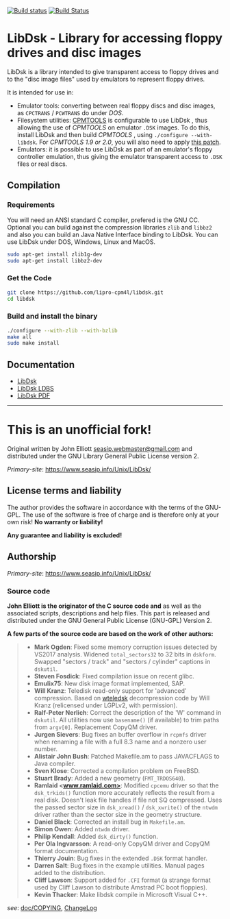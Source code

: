 [![Build status](https://ci.appveyor.com/api/projects/status/3t956eiqehhbakkd/branch/master?svg=true)](https://ci.appveyor.com/project/rexut/libdsk/branch/master)
[![Build Status](https://travis-ci.org/lipro-cpm4l/libdsk.svg?branch=master)](https://travis-ci.org/lipro-cpm4l/libdsk)

LibDsk - Library for accessing floppy drives and disc images
============================================================

LibDsk is a library intended to give transparent access to floppy drives
and to the "disc image files" used by emulators to represent floppy drives.

It is intended for use in:

- Emulator tools: converting between real floppy discs and disc images,
  as `CPCTRANS` / `PCWTRANS` do under *DOS*.
- Filesystem utilities: [CPMTOOLS](http://www.moria.de/~michael/cpmtools/)
  is configurable to use LibDsk , thus allowing the use of *CPMTOOLS* on
  emulator `.DSK` images. To do this, install LibDsk and then build
  *CPMTOOLS* , using `./configure --with-libdsk`. For *CPMTOOLS 1.9 or 2.0*,
  you will also need to apply
  [this patch](http://www.seasip.info/Unix/LibDsk/cpmtools.patch).
- Emulators: it is possible to use LibDsk as part of an emulator's
  floppy controller emulation, thus giving the emulator transparent
  access to `.DSK` files or real discs.

## Compilation

### Requirements

You will need an ANSI standard C compiler, prefered is the GNU CC.  Optional
you can build against the compression libraries `zlib` and `libbz2` and also
you can build an Java Native Interface binding to LibDsk.  You can use LibDsk
under DOS, Windows, Linux and MacOS.

```bash
sudo apt-get install zlib1g-dev
sudo apt-get install libbz2-dev
```

### Get the Code

```bash
git clone https://github.com/lipro-cpm4l/libdsk.git
cd libdsk
```

### Build and install the binary

```bash
./configure --with-zlib --with-bzlib
make all
sudo make install
```

## Documentation

- [LibDsk](https://www.seasip.info/Unix/LibDsk/)
- [LibDsk LDBS](https://www.seasip.info/Unix/LibDsk/ldbs.html)
- [LibDsk PDF](https://raw.githubusercontent.com/lipro-cpm4l/libdsk/upstream/doc/libdsk.pdf)

---

This is an unofficial fork!
===========================

Original written by John Elliott <seasip.webmaster@gmail.com> and distributed
under the GNU Library General Public License version 2.

*Primary-site*: https://www.seasip.info/Unix/LibDsk/

## License terms and liability

The author provides the software in accordance with the terms of
the GNU-GPL. The use of the software is free of charge and is
therefore only at your own risk! **No warranty or liability!**

**Any guarantee and liability is excluded!**

## Authorship

*Primary-site*: https://www.seasip.info/Unix/LibDsk/

### Source code

**John Elliott is the originator of the C source code and**
as well as the associated scripts, descriptions and help files.
This part is released and distributed under the GNU General
Public License (GNU-GPL) Version 2.

**A few parts of the source code are based on the work of other
authors:**

> - **Mark Ogden**:
>   Fixed some memory corruption issues detected by VS2017 analysis.
>   Widened `total_sectors32` to 32 bits in `dskform`.  Swapped
>   "sectors / track" and "sectors / cylinder" captions in `dskutil`.
> - **Steven Fosdick**:
>   Fixed compilation issue on recent glibc.
> - **Emulix75**:
>   New disk image format implemented, SAP.
> - **Will Kranz**:
>   Teledisk read-only support for 'advanced' compression.  Based on
>   [wteledsk](https://web.archive.org/web/20130116072335/http://www.fpns.net/willy/wteledsk.htm)
>   decompression code by Will Kranz (relicensed under LGPLv2, with
>   permission).
> - **Ralf-Peter Nerlich**:
>   Correct the description of the 'W' command in `dskutil`.
>   All utilities now use `basename()` (if available) to trim paths
>   from `argv[0]`.  Replacement CopyQM driver.
> - **Jurgen Sievers**:
>   Bug fixes an buffer overflow in `rcpmfs` driver when renaming
>   a file with a full 8.3 name and a nonzero user number.
> - **Alistair John Bush**:
>   Patched Makefile.am to pass JAVACFLAGS to Java compiler.
> - **Sven Klose**:
>   Corrected a compilation problem on FreeBSD.
> - **Stuart Brady**:
>   Added a new geometry (`FMT_TRDOS640`).
> - **Ramlaid <www.ramlaid.com>**:
>   Modified `cpcemu` driver so that the `dsk_trkids()` function more
>   accurately reflects the result from a real disk.  Doesn't leak file
>   handles if file not SQ compressed.  Uses the passed sector size in
>   `dsk_xread()` / `dsk_xwrite()` of the `ntwdm` driver rather than the
>   sector size in the geometry structure.
> - **Daniel Black**:
>   Corrected an install bug in `Makefile.am`.
> - **Simon Owen**:
>   Added `ntwdm` driver.
> - **Philip Kendall**:
>   Added `dsk_dirty()` function.
> - **Per Ola Ingvarsson**:
>   A read-only CopyQM driver and CopyQM format documentation.
> - **Thierry Jouin**:
>   Bug fixes in the extended `.DSK` format handler.
> - **Darren Salt**:
>   Bug fixes in the example utilities.
>   Manual pages added to the distribution.
> - **Cliff Lawson**:
>   Support added for `.CFI` format (a strange format used by Cliff
>   Lawson to distribute Amstrad PC boot floppies).
> - **Kevin Thacker**:
>   Make libdsk compile in Microsoft Visual C++.

*see*:
[doc/COPYING](https://raw.githubusercontent.com/lipro-cpm4l/libdsk/upstream/doc/COPYING),
[ChangeLog](https://raw.githubusercontent.com/lipro-cpm4l/libdsk/upstream/ChangeLog)
